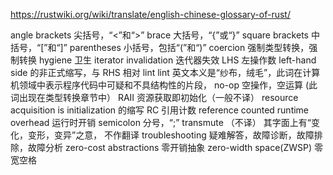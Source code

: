 https://rustwiki.org/wiki/translate/english-chinese-glossary-of-rust/

angle brackets 尖括号，“<”和“>”
brace 大括号，“{”或“}”
square brackets 中括号，“[”和“]”
parentheses 小括号，包括“(”和“)”
coercion 强制类型转换，强制转换
hygiene 卫生
iterator invalidation 迭代器失效
LHS 左操作数 left-hand side 的非正式缩写，与 RHS 相对
lint lint 英文本义是“纱布，绒毛”，此词在计算机领域中表示程序代码中可疑和不具结构性的片段，
no-op 空操作，空运算 (此词出现在类型转换章节中）
RAII 资源获取即初始化（一般不译） resource acquisition is initialization 的缩写
RC 引用计数 reference counted
runtime overhead 运行时开销
semicolon 分号，“;”
transmute （不译） 其字面上有“变化，变形，变异”之意，
不作翻译
troubleshooting 疑难解答，故障诊断，故障排除，故障分析
zero-cost abstractions 零开销抽象
zero-width space(ZWSP) 零宽空格
